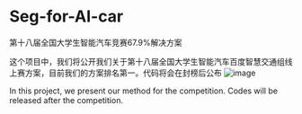 # Seg-for-AI-car
第十八届全国大学生智能汽车竞赛67.9%解决方案

这个项目中，我们将公开我们关于第十八届全国大学生智能汽车百度智慧交通组线上赛方案，目前我们的方案排名第一。代码将会在封榜后公布
![image](https://user-images.githubusercontent.com/118790294/229414454-709a351f-acd5-420e-aa3a-27b564888e15.png)


In this project, we present our method for the competition. Codes will be released after the competition.
